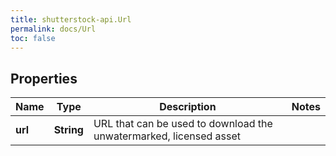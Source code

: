 ```yaml
---
title: shutterstock-api.Url
permalink: docs/Url
toc: false
---
```


## Properties

Name | Type | Description | Notes
------------ | ------------- | ------------- | -------------
**url** | **String** | URL that can be used to download the unwatermarked, licensed asset | 


